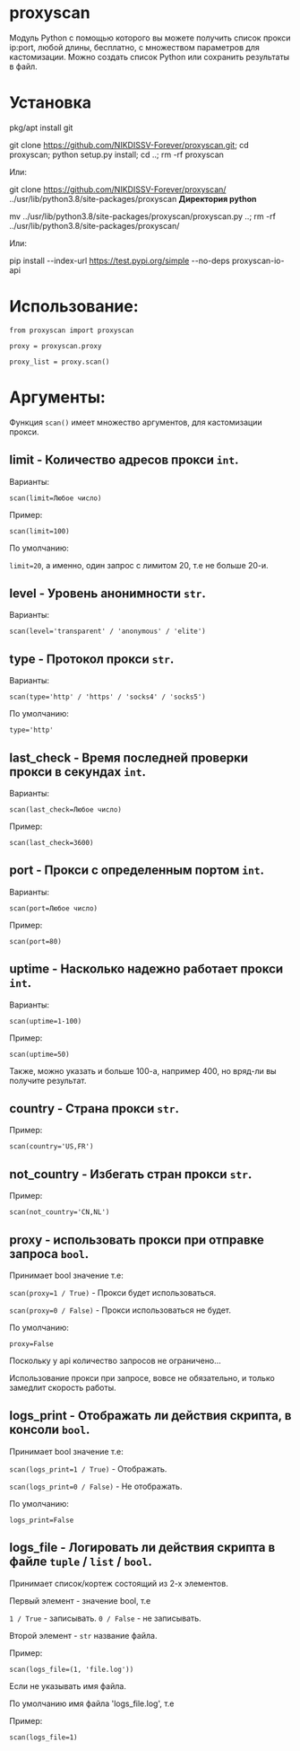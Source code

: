 # proxyscan
Модуль Python с помощью которого вы можете получить список прокси ip:port, любой длины, бесплатно, с множеством параметров для кастомизации.
Можно создать список Python или сохранить результаты в файл.

# Установка

pkg/apt install git

git clone https://github.com/NIKDISSV-Forever/proxyscan.git; cd proxyscan; python setup.py install; cd ..; rm -rf proxyscan

Или:


git clone https://github.com/NIKDISSV-Forever/proxyscan/ ../usr/lib/python3.8/site-packages/proxyscan __Директория python__


mv ../usr/lib/python3.8/site-packages/proxyscan/proxyscan.py ..; rm -rf ../usr/lib/python3.8/site-packages/proxyscan/


Или:

pip install --index-url https://test.pypi.org/simple --no-deps proxyscan-io-api

# Использование:

```from proxyscan import proxyscan```

```proxy = proxyscan.proxy```

```proxy_list = proxy.scan()```


# Аргументы:

Функция ```scan()``` имеет множество аргументов, для кастомизации прокси.

## limit - Количество адресов прокси ```int```.
Варианты:

```scan(limit=Любое число)```

Пример:

```scan(limit=100)```

По умолчанию: 

```limit=20```, а именно, один запрос с лимитом 20, т.е не больше 20-и.

## level - Уровень анонимности ```str```.
Варианты:

```scan(level='transparent' / 'anonymous' / 'elite')```

## type - Протокол прокси ```str```.
Варианты:

```scan(type='http' / 'https' / 'socks4' / 'socks5')```

По умолчанию:

```type='http'```

## last_check - Время последней проверки прокси в секундах ```int```.
Варианты:

```scan(last_check=Любое число)```

Пример:

```scan(last_check=3600)```

## port - Прокси с определенным портом ```int```.
Варианты:

```scan(port=Любое число)```

Пример:

```scan(port=80)```

## uptime - Насколько надежно работает прокси ```int```.
Варианты:

```scan(uptime=1-100)```

Пример:

```scan(uptime=50)```

Также, можно указать и больше 100-а, например 400, но вряд-ли вы получите результат.

## country - Страна прокси ```str```.
Пример:

```scan(country='US,FR')```

## not_country - Избегать стран прокси ```str```.
Пример:

```scan(not_country='CN,NL')```


## proxy - использовать прокси при отправке запроса ```bool```.
Принимает bool значение т.е:

```scan(proxy=1 / True)``` - Прокси будет использоваться.

```scan(proxy=0 / False)``` - Прокси использоваться не будет.

По умолчанию:

```proxy=False```

Поскольку у api количество запросов не ограничено…

Использование прокси при запросе, вовсе не обязательно, и только замедлит скорость работы.

## logs_print - Отображать ли действия скрипта, в консоли ```bool```.
Принимает bool значение т.е:

```scan(logs_print=1 / True)``` - Отображать.

```scan(logs_print=0 / False)``` - Не отображать.

По умолчанию:

```logs_print=False```

## logs_file - Логировать ли действия скрипта в файле ```tuple``` / ```list``` / ```bool```.
Принимает список/кортеж состоящий из 2-х элементов.

Первый элемент - значение bool, т.е

```1 / True``` - записывать.
```0 / False``` - не записывать.

Второй элемент - ```str``` название файла.

Пример:

```scan(logs_file=(1, 'file.log'))```

Если не указывать имя файла.

По умолчанию имя файла 'logs_file.log', т.е

Пример:

```scan(logs_file=1)```

